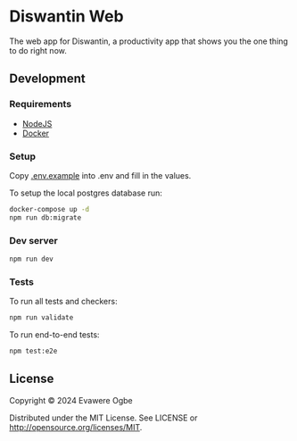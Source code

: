 # Diswantin Web

The web app for Diswantin, a productivity app that shows you the one thing to do
right now.

## Development

### Requirements

- [NodeJS](https://nodejs.org)
- [Docker](https://www.docker.com)

### Setup

Copy [.env.example](./.env.example) into .env and fill in the values.

To setup the local postgres database run:

```sh
docker-compose up -d
npm run db:migrate
```

### Dev server

```sh
npm run dev
```

### Tests

To run all tests and checkers:

```sh
npm run validate
```

To run end-to-end tests:

```sh
npm test:e2e
```

## License

Copyright © 2024 Evawere Ogbe

Distributed under the MIT License. See LICENSE or
http://opensource.org/licenses/MIT.
